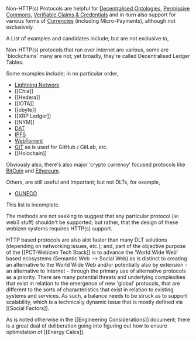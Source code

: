 Non-HTTP(s) Protocols are helpful for [Decentralised Ontologies](Decentralised%20Ontologies.md), [Permissive Commons](Permissive%20Commons.md), [Verifiable Claims & Credentials](Verifiable%20Claims%20&%20Credentials.md) and in-turn also support for various forms of [Currencies](Currencies.md) (including Micro-Payments), although not exclusively.

A List of examples and candidates include; but are not exclusive to,

Non-HTTP(s) protocols that run over internet are various, some are 'blockchains' many are not; yet broadly, they're called Decentralised Ledger Tables.

Some examples include; in no particular order,

- [Lightning Network](Lightning%20Network.md)
- [[Chia]]
- [[Hedera]]
- [[IOTA]]
- [[obyte]]
- [[XRP Ledger]]
- [[NYM]]
- [DAT](DAT.md)
- [IPFS](IPFS.md)
- [WebTorrent](WebTorrent.md)
- [GIT](GIT.md) as is used for GitHub / GitLab, etc. 
- [[Holochain]]

Obviously also, there's also major 'crypto currency' focused protocols like [BitCoin](https://en.wikipedia.org/wiki/Bitcoin) and [Ethereum](https://en.wikipedia.org/wiki/Ethereum).  

Others, are still useful and important; but not DLTs, for example,

- [GUNECO](GUNECO.md)

This list is incomplete. 

The methods are not seeking to suggest that any particular protocol (ie: web3 stuff) shouldn't be supported; but rather, that the design of these webizen systems requires HTTP(s) support. 

HTTP based protocols are also alot faster than many DLT solutions (depending on networking issues, etc.); and, part of the objective purpose of the [[PCT-Webizen Tech Stack]] is to advance the 'World Wide Web' based ecosystems (Semantic Web --> Social Web) as is distinct to creating an alternative to the World Wide Web and/or potentially also by extension - an alternative to Internet - through the primary use of alternative protocols as a priority.  There are many potential threats and underlying complexities that exist in relation to the emergence of new 'global' protocols, that are different to the sorts of characteristics that exist in relation to existing systems and services.  As such, a balance needs to be struck as to support scalability, which is a technically dynamic issue that is mostly defined via [[Social Factors]].

As is noted otherwise in the [[Engineering Considerations]] document; there is a great deal of deliberation going into figuring out how to ensure optimidation of [[Energy Calcs]]. 

